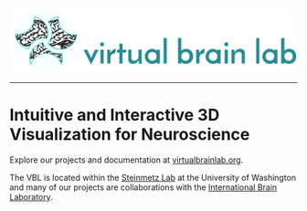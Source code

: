 <img src="https://github.com/VirtualBrainLab/.github/raw/main/images/brain_text-01.png"><br>

--------------------------------------

Intuitive and Interactive 3D Visualization for Neuroscience
=======================================

Explore our projects and documentation at [virtualbrainlab.org](https://virtualbrainlab.org).

The VBL is located within the [Steinmetz Lab](http://www.steinmetzlab.net/) at the University of Washington and many of our projects are collaborations with the [International Brain Laboratory](https://www.internationalbrainlab.com/).

